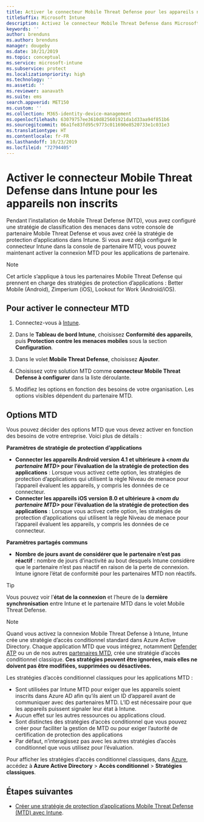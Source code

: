 ```yaml
---
title: Activer le connecteur Mobile Threat Defense pour les appareils non inscrits
titleSuffix: Microsoft Intune
description: Activez le connecteur Mobile Threat Defense dans Microsoft Intune pour les appareils non inscrits.
keywords: ''
author: brenduns
ms.author: brenduns
manager: dougeby
ms.date: 10/21/2019
ms.topic: conceptual
ms.service: microsoft-intune
ms.subservice: protect
ms.localizationpriority: high
ms.technology: ''
ms.assetid: ''
ms.reviewer: aanavath
ms.suite: ems
search.appverid: MET150
ms.custom: ''
ms.collection: M365-identity-device-management
ms.openlocfilehash: 63079757ee3610d825601921da1d33aa94f851b6
ms.sourcegitcommit: 06a1fe83fd95c9773c011690e8520733e1c031e3
ms.translationtype: HT
ms.contentlocale: fr-FR
ms.lasthandoff: 10/23/2019
ms.locfileid: "72794405"
---
```

# <a name="enable-the-mobile-threat-defense-connector-in-intune-for-unenrolled-devices"></a>Activer le connecteur Mobile Threat Defense dans Intune pour les appareils non inscrits

Pendant l’installation de Mobile Threat Defense (MTD), vous avez configuré une stratégie de classification des menaces dans votre console de partenaire Mobile Threat Defense et vous avez créé la stratégie de protection d’applications dans Intune. Si vous avez déjà configuré le connecteur Intune dans la console de partenaire MTD, vous pouvez maintenant activer la connexion MTD pour les applications de partenaire.

> [!NOTE] 
> Cet article s’applique à tous les partenaires Mobile Threat Defense qui prennent en charge des stratégies de protection d’applications : Better Mobile (Android), Zimperium (iOS), Lookout for Work (Android/iOS).

## <a name="to-enable-the-mtd-connector"></a>Pour activer le connecteur MTD

1. Connectez-vous à [Intune](https://go.microsoft.com/fwlink/?linkid=2090973).

2. Dans le **Tableau de bord Intune**, choisissez **Conformité des appareils**, puis **Protection contre les menaces mobiles** sous la section **Configuration**.

3. Dans le volet **Mobile Threat Defense**, choisissez **Ajouter**.

4. Choisissez votre solution MTD comme **connecteur Mobile Threat Defense à configurer** dans la liste déroulante.

    <!-- ![MTD setup in Intune](PLACEHOLDER, need a new screenshot of this page) -->

5. Modifiez les options en fonction des besoins de votre organisation. Les options visibles dépendent du partenaire MTD.

## <a name="mtd-toggle-options"></a>Options MTD

Vous pouvez décider des options MTD que vous devez activer en fonction des besoins de votre entreprise. Voici plus de détails :

**Paramètres de stratégie de protection d’applications**
- **Connecter les appareils Android version 4.1 et ultérieure à *\<nom du partenaire MTD>* pour l’évaluation de la stratégie de protection des applications** : Lorsque vous activez cette option, les stratégies de protection d’applications qui utilisent la règle Niveau de menace pour l’appareil évaluent les appareils, y compris les données de ce connecteur.
- **Connecter les appareils iOS version 8.0 et ultérieure à *\<nom du partenaire MTD>* pour l’évaluation de la stratégie de protection des applications** : Lorsque vous activez cette option, les stratégies de protection d’applications qui utilisent la règle Niveau de menace pour l’appareil évaluent les appareils, y compris les données de ce connecteur.

**Paramètres partagés communs**
- **Nombre de jours avant de considérer que le partenaire n’est pas réactif** : nombre de jours d’inactivité au bout desquels Intune considère que le partenaire n’est pas réactif en raison de la perte de connexion. Intune ignore l’état de conformité pour les partenaires MTD non réactifs.

> [!TIP]
> Vous pouvez voir l’**état de la connexion** et l’heure de la **dernière synchronisation** entre Intune et le partenaire MTD dans le volet Mobile Threat Defense.

> [!NOTE] 
> Quand vous activez la connexion Mobile Threat Defense à Intune, Intune crée une stratégie d’accès conditionnel standard dans Azure Active Directory. Chaque application MTD que vous intégrez, notamment [Defender ATP](advanced-threat-protection.md) ou un de nos autres [partenaires MTD](mobile-threat-defense.md#mobile-threat-defense-partners), crée une stratégie d’accès conditionnel classique. **Ces stratégies peuvent être ignorées, mais elles ne doivent pas être modifiées, supprimées ou désactivées.**
> 
> Les stratégies d’accès conditionnel classiques pour les applications MTD : 
> - Sont utilisées par Intune MTD pour exiger que les appareils soient inscrits dans Azure AD afin qu’ils aient un ID d’appareil avant de communiquer avec des partenaires MTD. L’ID est nécessaire pour que les appareils puissent signaler leur état à Intune.  
> - Aucun effet sur les autres ressources ou applications cloud.  
> - Sont distinctes des stratégies d’accès conditionnel que vous pouvez créer pour faciliter la gestion de MTD ou pour exiger l’autorité de certification de protection des applications
> - Par défaut, n’interagissez pas avec les autres stratégies d’accès conditionnel que vous utilisez pour l’évaluation.  
>
> Pour afficher les stratégies d’accès conditionnel classiques, dans [Azure](https://portal.azure.com/#home), accédez à **Azure Active Directory** > **Accès conditionnel** > **Stratégies classiques**.

## <a name="next-steps"></a>Étapes suivantes

- [Créer une stratégie de protection d’applications Mobile Threat Defense (MTD) avec Intune](~/protect/mtd-app-protection-policy.md).